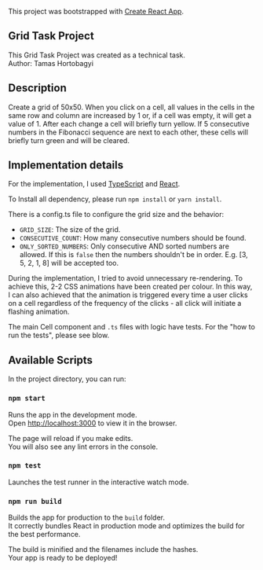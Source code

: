 This project was bootstrapped with [Create React App](https://github.com/facebook/create-react-app).

## Grid Task Project
This Grid Task Project was created as a technical task.  
Author: Tamas Hortobagyi

## Description
Create a grid of 50x50. When you click on a cell, all values in the cells in the same row and column are increased by 1 or, if a cell was empty, it will get a value of 1. After each change a cell will briefly turn yellow. If 5 consecutive numbers in the Fibonacci sequence are next to each other, these cells will briefly turn green and will be cleared.

## Implementation details
For the implementation, I used [TypeScript](https://www.typescriptlang.org/) and [React](https://reactjs.org).

To Install all dependency, please run `npm install` or `yarn install`.

There is a config.ts file to configure the grid size and the behavior:
* `GRID_SIZE`: The size of the grid.
* `CONSECUTIVE_COUNT`: How many consecutive numbers should be found.
* `ONLY_SORTED_NUMBERS`: Only consecutive AND sorted numbers are allowed. If this is `false` then the numbers shouldn't be in order. E.g. [3, 5, 2, 1, 8] will be accepted too.

During the implementation, I tried to avoid unnecessary re-rendering. To achieve this, 2-2 CSS animations have been created per colour. In this way, I can also achieved that the animation is triggered every time a user clicks on a cell regardless of the frequency of the clicks - all click will initiate a flashing animation.

The main Cell component and `.ts` files with logic have tests. For the "how to run the tests", please see blow.

## Available Scripts
In the project directory, you can run:

### `npm start`
Runs the app in the development mode.<br />
Open [http://localhost:3000](http://localhost:3000) to view it in the browser.

The page will reload if you make edits.<br />
You will also see any lint errors in the console.

### `npm test`
Launches the test runner in the interactive watch mode.<br />

### `npm run build`

Builds the app for production to the `build` folder.<br />
It correctly bundles React in production mode and optimizes the build for the best performance.

The build is minified and the filenames include the hashes.<br />
Your app is ready to be deployed!
